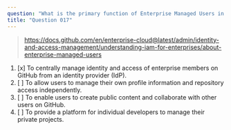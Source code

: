 ```yaml
---
question: "What is the primary function of Enterprise Managed Users in GitHub?"
title: "Question 017"
---
```


> https://docs.github.com/en/enterprise-cloud@latest/admin/identity-and-access-management/understanding-iam-for-enterprises/about-enterprise-managed-users
1. [x] To centrally manage identity and access of enterprise members on GitHub from an identity provider (IdP).
1. [ ] To allow users to manage their own profile information and repository access independently.
1. [ ] To enable users to create public content and collaborate with other users on GitHub.
1. [ ] To provide a platform for individual developers to manage their private projects.

